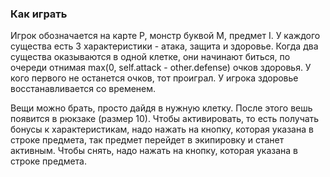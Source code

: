 ### Как играть

Игрок обозначается на карте P, монстр буквой M, предмет I.
У каждого существа есть 3 характеристики - атака, защита и здоровье.
Когда два существа оказываются в одной клетке, они начинают биться, по очереди отнимая max(0, self.attack - other.defense) очков здоровья.
У кого первого не останется очков, тот проиграл.
У игрока здоровье восстанавливается со временем.

Вещи можно брать, просто дайдя в нужную клетку. 
После этого вешь появится в рюкзаке (размер 10). 
Чтобы активировать, то есть получать бонусы к характеристикам, надо нажать на кнопку, которая указана в строке предмета, так предмет перейдет в экипировку и станет активным.
Чтобы снять, надо нажать на кнопку, которая указана в строке предмета.

